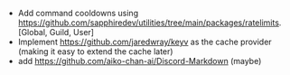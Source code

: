 - Add command cooldowns using https://github.com/sapphiredev/utilities/tree/main/packages/ratelimits. [Global, Guild, User]
- Implement https://github.com/jaredwray/keyv as the cache provider (making it easy to extend the cache later)
- add https://github.com/aiko-chan-ai/Discord-Markdown (maybe)